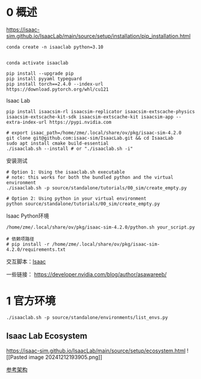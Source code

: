 # 0 概述
https://isaac-sim.github.io/IsaacLab/main/source/setup/installation/pip_installation.html
```shell
conda create -n isaaclab python=3.10


conda activate isaaclab

pip install --upgrade pip
pip install pyyaml typeguard
pip install torch==2.4.0 --index-url https://download.pytorch.org/whl/cu121
```
Isaac Lab
```shell
pip install isaacsim-rl isaacsim-replicator isaacsim-extscache-physics isaacsim-extscache-kit-sdk isaacsim-extscache-kit isaacsim-app --extra-index-url https://pypi.nvidia.com

# export isaac_path=/home/zme/.local/share/ov/pkg/isaac-sim-4.2.0
git clone git@github.com:isaac-sim/IsaacLab.git && cd IsaacLab
sudo apt install cmake build-essential
./isaaclab.sh --install # or "./isaaclab.sh -i"
```

安装测试
```shell
# Option 1: Using the isaaclab.sh executable
# note: this works for both the bundled python and the virtual environment
./isaaclab.sh -p source/standalone/tutorials/00_sim/create_empty.py

# Option 2: Using python in your virtual environment
python source/standalone/tutorials/00_sim/create_empty.py
```

Isaac Python环境
```shell
/home/zme/.local/share/ov/pkg/isaac-sim-4.2.0/python.sh your_script.py

# 依赖项路径
# pip install -r /home/zme/.local/share/ov/pkg/isaac-sim-4.2.0/requirements.txt
```

交互脚本：[Isaac](https://docs.omniverse.nvidia.com/isaacsim/latest/gui_tutorials/tutorial_gui_interactive_scripting.html)

一些链接：
https://developer.nvidia.com/blog/author/asawareeb/

# 1 官方环境

```shell
./isaaclab.sh -p source/standalone/environments/list_envs.py
```

##  Isaac Lab Ecosystem
https://isaac-sim.github.io/IsaacLab/main/source/setup/ecosystem.html
![[Pasted image 20241212193905.png]]

[参考架构](https://isaac-sim.github.io/IsaacLab/main/source/refs/reference_architecture/index.html)